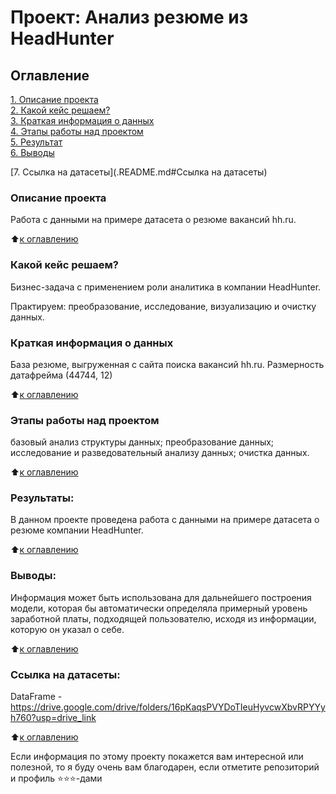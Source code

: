 # Проект: Анализ резюме из HeadHunter

## Оглавление  
[1. Описание проекта](.README.md#Описание-проекта)  
[2. Какой кейс решаем?](.README.md#Какой-кейс-решаем)  
[3. Краткая информация о данных](.README.md#Краткая-информация-о-данных)  
[4. Этапы работы над проектом](.README.md#Этапы-работы-над-проектом)  
[5. Результат](.README.md#Результат)  
[6. Выводы](.README.md#Выводы)      

[7. Ссылка на датасеты](.README.md#Ссылка на датасеты) 

### Описание проекта
Работа с данными на примере датасета о резюме вакансий hh.ru.

:arrow_up:[к оглавлению](.README.md#Оглавление)

### Какой кейс решаем?
Бизнес-задача с применением роли аналитика в компании HeadHunter.

Практируем: преобразование, исследование, визуализацию и очистку данных.

### Краткая информация о данных
База резюме, выгруженная с сайта поиска вакансий hh.ru. Размерность датафрейма (44744, 12)

:arrow_up:[к оглавлению](.README.md#Оглавление)

### Этапы работы над проектом
базовый анализ структуры данных;
преобразование данных;
исследование и разведовательный анализу данных;
очистка данных.

:arrow_up:[к оглавлению](.README.md#Оглавление)

### Результаты:
В данном проекте проведена работа с данными на примере датасета о резюме компании HeadHunter.

:arrow_up:[к оглавлению](.README.md#Оглавление)

### Выводы:
Информация может быть использована для дальнейшего построения модели, которая бы автоматически определяла примерный уровень заработной платы, подходящей пользователю, исходя из информации, которую он указал о себе.

:arrow_up:[к оглавлению](.README.md#Оглавление)

### Ссылка на датасеты:
DataFrame - https://drive.google.com/drive/folders/16pKaqsPVYDoTIeuHyvcwXbvRPYYyh760?usp=drive_link

:arrow_up:[к оглавлению](.README.md#Оглавление)


Если информация по этому проекту покажется вам интересной или полезной, то я буду очень вам благодарен, если отметите репозиторий и профиль ⭐️⭐️⭐️-дами
